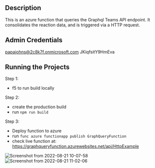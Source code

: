 ## Description
This is an azure function that queries the Graphql Teams API endpoint. It consolidates the reaction data, and is triggered via a HTTP request.

## Admin Credentials
papajohns@2c8k7f.onmicrosoft.com
JKiqfsitY9HmEva

## Running the Projects
Step 1: 
- f5 to run build locally

Step 2: 
- create the production build 
- run `npm run build`

Step 3: 
- Deploy function to azure
- run `func azure functionapp publish GraphQueryFunction`
- check live function at: https://graphqueryfunction.azurewebsites.net/api/HttpExample

![Screenshot from 2022-08-21 10-07-58](https://user-images.githubusercontent.com/19624580/185775158-aa2e34ce-2bf0-4afd-ac3a-172dee339f29.png)
![Screenshot from 2022-08-21 11-02-06](https://user-images.githubusercontent.com/19624580/185775166-934cd5ea-88f5-4736-8687-698283108608.png)
